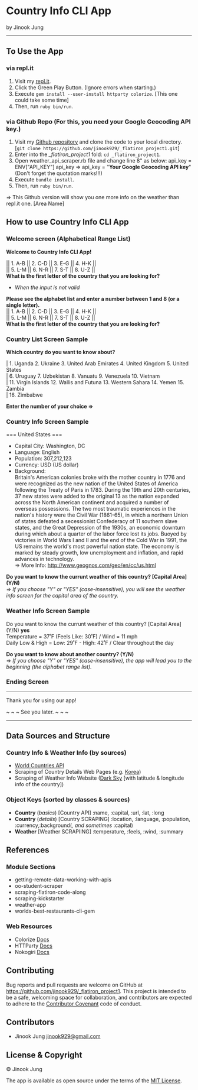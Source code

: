 # Country Info CLI App
by Jinook Jung
* * * * * * * * * *
## To Use the App
### via repl.it
1. Visit my [repl.it](https://repl.it/@JinookJung/Country-Info-CLI-App). 
2. Click the Green Play Button. (Ignore errors when starting.)
3. Execute `gem install --user-install httparty colorize`. [This one could take some time]
4. Then, run `ruby bin/run`.

### via Github Repo (For this, you need your Google Geocoding API key.)

1. Visit my [Github repository](https://github.com/jinook929/_flatiron_project1) and clone the code to your local directory. [`git clone https://github.com/jinook929/_flatiron_project1.git`]
2. Enter into the *_flatiron_project1* fold: `cd _flatiron_project1`.
3. Open weather_api_scraper.rb file and change line 8" as below:
api_key = ENV["API_KEY"] api_key => api_key = "**Your Google Geocoding API key**" (Don't forget the quotation marks!!!)
4. Execute `bundle install`.
5. Then, run `ruby bin/run`.

=> This Github version will show you one more info on the weather than repl.it one. [Area Name]

## How to use Country Info CLI App

### Welcome screen (Alphabetical Range List)
**Welcome to Country Info CLI App!**

||  1. A-B  ||  2. C-D  ||  3. E-G  ||  4. H-K  ||\
||  5. L-M  ||  6. N-R  ||  7. S-T  ||  8. U-Z  ||\
**What is the first letter of the country that you are looking for?**

- *When the input is not valid*

**Please see the alphabet list and enter a number between 1 and 8 (or a single letter).**\
||  1. A-B  ||  2. C-D  ||  3. E-G  ||  4. H-K  ||\
||  5. L-M  ||  6. N-R  ||  7. S-T  ||  8. U-Z  ||\
**What is the first letter of the country that you are looking for?**

### Country List Screen Sample
**Which country do you want to know about?**

|  1. Uganda                2. Ukraine               3. United Arab Emirates  4. United Kingdom        5. United States\
|  6. Uruguay               7. Uzbekistan            8. Vanuatu               9. Venezuela             10. Vietnam\
| 11.  Virgin Islands      12. Wallis and Futuna    13. Western Sahara       14. Yemen                15. Zambia\
| 16.  Zimbabwe

**Enter the number of your choice =>**

### Country Info Screen Sample
===   United States   ===

- Capital City: Washington, DC
- Language: English
- Population: 307,212,123
- Currency: USD (US dollar)
- Background:\
Britain's American colonies broke with the mother country in 1776 and were recognized as the new nation of the United States of America following the Treaty of Paris in 1783. During the 19th and 20th centuries, 37 new states were added to the original 13 as the nation expanded across the North American continent and acquired a number of overseas possessions. The two most traumatic experiences in the nation's history were the Civil War (1861-65), in which a northern Union of states defeated a secessionist Confederacy of 11 southern slave states, and the Great Depression of the 1930s, an economic downturn during which about a quarter of the labor force lost its jobs. Buoyed by victories in World Wars I and II and the end of the Cold War in 1991, the US remains the world's most powerful nation state. The economy is marked by steady growth, low unemployment and inflation, and rapid advances in technology.\
 => More Info: http://www.geognos.com/geo/en/cc/us.html

**Do you want to know the currunt weather of this country? [Capital Area] (Y/N)**\
=> *If you choose "Y" or "YES" (case-insensitive), you will see the weather info screen for the capital area of the country.*

### Weather Info Screen Sample
Do you want to know the currunt weather of this country? [Capital Area] (Y/N) **yes**\
Temperature =  37˚F (Feels Like: 30˚F) / Wind = 11 mph\
Daily Low & High =  Low: 29˚F - High: 42˚F / Clear throughout the day

**Do you want to know about another country? (Y/N)**\
=> *If you choose "Y" or "YES" (case-insensitive), the app will lead you to the beginning (the alphabet range list).*

### Ending Screen
****************************

Thank you for using our app!

~ ~ ~  See you later.  ~ ~ ~

****************************

## Data Sources and Structure

### Country Info & Weather Info (by sources)
- [World Countries API](http://www.geognos.com/geo/en/world-countries-API.html)
- Scraping of Country Details Web Pages (e.g. [Korea](http://www.geognos.com/geo/en/cc/kr.html))
- Scraping of Weather Info Website ([Dark Sky](https://darksky.net/forecast/37,127.3/) [with latitude & longitude info of the country])

### Object Keys (sorted by classes & sources)
- **Country** (*basics*) [Country API] :name, :capital, :url, :lat, :long
- **Country** (*details*) [Country SCRAPING] :location, :language, :population, :currency,:background(*, and sometimes* :capital)
- **Weather** [Weather SCRAPIING] :temperature, :feels, :wind, :summary

## References

### Module Sections
- getting-remote-data-working-with-apis 
- oo-student-scraper 
- scraping-flatiron-code-along
- scraping-kickstarter
- weather-app
- worlds-best-restaurants-cli-gem 

### Web Resources
- Colorize [Docs](https://github.com/fazibear/colorize)
- HTTParty [Docs](https://github.com/jnunemaker/httparty/tree/master/docs)
- Nokogiri [Docs](label-Parsing+and+Querying)

## Contributing

Bug reports and pull requests are welcome on GitHub at https://github.com/jinook929/_flatiron_project1. This project is intended to be a safe, welcoming space for collaboration, and contributors are expected to adhere to the [Contributor Covenant](contributor-covenant.org) code of conduct.

## Contributors
- Jinook Jung <jinook929@gmail.com>

## License & Copyright
© Jinook Jung

The app is available as open source under the terms of the [MIT License](http://opensource.org/licenses/MIT).